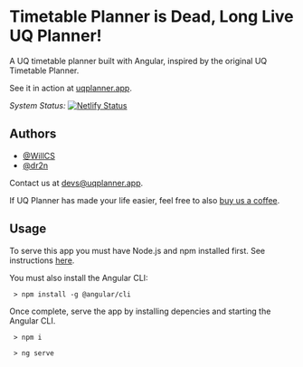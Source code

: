 
# Timetable Planner is Dead, Long Live UQ Planner!
A UQ timetable planner built with Angular, inspired by the original UQ Timetable Planner.

See it in action at [uqplanner.app](http://www.uqplanner.app).

*System Status:* [![Netlify Status](https://api.netlify.com/api/v1/badges/45c47ad8-d45f-475f-bea9-3ecec6bff030/deploy-status)](https://uqplanner.app)

## Authors

 * [@WillCS](https://github.com/willCS)
 * [@dr2n](https://github.com/Dr2n)

Contact us at [devs@uqplanner.app](mailto:devs@uqplanner.app).

If UQ Planner has made your life easier, feel free to also [buy us a coffee](https://www.paypal.com/cgi-bin/webscr?cmd=_donations&business=devs%40uqplanner.app&currency_code=AUD&source=url).

## Usage

To serve this app you must have Node.js and npm installed first. See instructions [here](https://www.npmjs.com/get-npm).

You must also install the Angular CLI:
```
 > npm install -g @angular/cli
```

Once complete, serve the app by installing depencies and starting the Angular CLI.

```
 > npm i
```

```
 > ng serve
```
